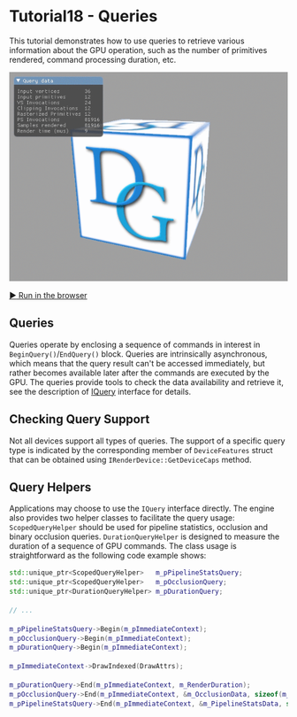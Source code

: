 # Tutorial18 - Queries

This tutorial demonstrates how to use queries to retrieve various information about
the GPU operation, such as the number of primitives rendered, command processing duration, etc.

![](Animation_Large.gif)

[:arrow_forward: Run in the browser](https://diligentgraphics.github.io/wasm-modules/Tutorial18_Queries/Tutorial18_Queries.html)

## Queries

Queries operate by enclosing a sequence of commands in interest in `BeginQuery()`/`EndQuery()` block.
Queries are intrinsically asynchronous, which means that the query result can't be accessed immediately,
but rather becomes available later after the commands are executed by the GPU. The queries provide tools
to check the data availability and retrieve it, see the description of
[IQuery](https://github.com/DiligentGraphics/DiligentCore/blob/master/Graphics/GraphicsEngine/interface/Query.h)
interface for details.

## Checking Query Support

Not all devices support all types of queries. The support of a specific query type is indicated
by the corresponding member of `DeviceFeatures` struct that can be obtained using `IRenderDevice::GetDeviceCaps` method.

## Query Helpers

Applications may choose to use the `IQuery` interface directly. The engine also provides two helper classes to
facilitate the query usage: `ScopedQueryHelper` should be used for pipeline statistics, occlusion and binary occlusion queries.
`DurationQueryHelper` is designed to measure the duration of a sequence of GPU commands. The class usage is straightforward as the
following code example shows:

```cpp
std::unique_ptr<ScopedQueryHelper>   m_pPipelineStatsQuery;
std::unique_ptr<ScopedQueryHelper>   m_pOcclusionQuery;
std::unique_ptr<DurationQueryHelper> m_pDurationQuery;

// ...

m_pPipelineStatsQuery->Begin(m_pImmediateContext);
m_pOcclusionQuery->Begin(m_pImmediateContext);
m_pDurationQuery->Begin(m_pImmediateContext);

m_pImmediateContext->DrawIndexed(DrawAttrs);

m_pDurationQuery->End(m_pImmediateContext, m_RenderDuration);
m_pOcclusionQuery->End(m_pImmediateContext, &m_OcclusionData, sizeof(m_OcclusionData));
m_pPipelineStatsQuery->End(m_pImmediateContext, &m_PipelineStatsData, sizeof(m_PipelineStatsData));
```
